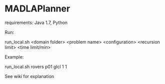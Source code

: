# MADLAPlanner

requirements: Java 1.7, Python

Run:

run_local.sh \<domain folder\> \<problem name\> \<configuration\> \<recursion limit\> \<time limit/min\>

Example:

run_local.sh rovers p01 glcl 1 1

See wiki for explanation
